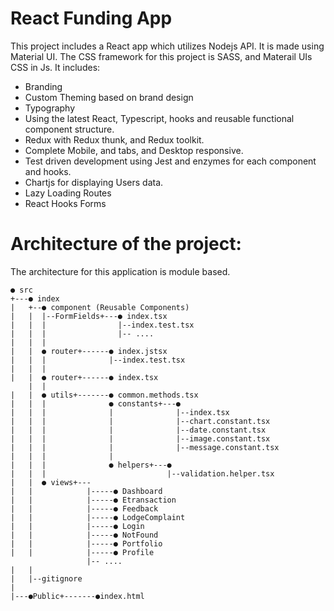 # React Funding App

This project includes a React app which utilizes Nodejs API. It is made using Material UI. The CSS framework for this project is SASS, and Materail UIs CSS in Js. 
It includes:

- Branding
- Custom Theming based on brand design
- Typography
- Using the latest React, Typescript, hooks and reusable functional component structure.
- Redux with Redux thunk, and Redux toolkit.
- Complete Mobile, and tabs, and Desktop responsive.
- Test driven development using Jest and enzymes for each component and hooks.
- Chartjs for displaying Users data.
- Lazy Loading Routes
- React Hooks Forms

# Architecture of the project:

The architecture for this application is module based. 
```
● src
+---● index
|   +--● component (Reusable Components)
|   |  |--FormFields+---● index.tsx
|   |  |                |--index.test.tsx
|   |  |                |-- ....
|   |  |
|   |  ● router+------● index.jstsx
|   |  |              |--index.test.tsx
|   |  |
|   |  ● router+------● index.tsx
    |  |
|   |  ● utils+-------● common.methods.tsx
|   |  |              ● constants+---●
|   |  |              |              |--index.tsx
|   |  |              |              |--chart.constant.tsx
|   |  |              |              |--date.constant.tsx
|   |  |              |              |--image.constant.tsx
|   |  |              |              |--message.constant.tsx
|   |  |              |              
|   |  |              ● helpers+---●
|   |  |                           |--validation.helper.tsx
|   |  ● views+---
|   |            |-----● Dashboard
|   |            |-----● Etransaction
|   |            |-----● Feedback
|   |            |-----● LodgeComplaint
|   |            |-----● Login
|   |            |-----● NotFound
|   |            |-----● Portfolio
|   |            |-----● Profile
                 |-- ....
|   |  
|   |--gitignore
|
|---●Public+-------●index.html
```

